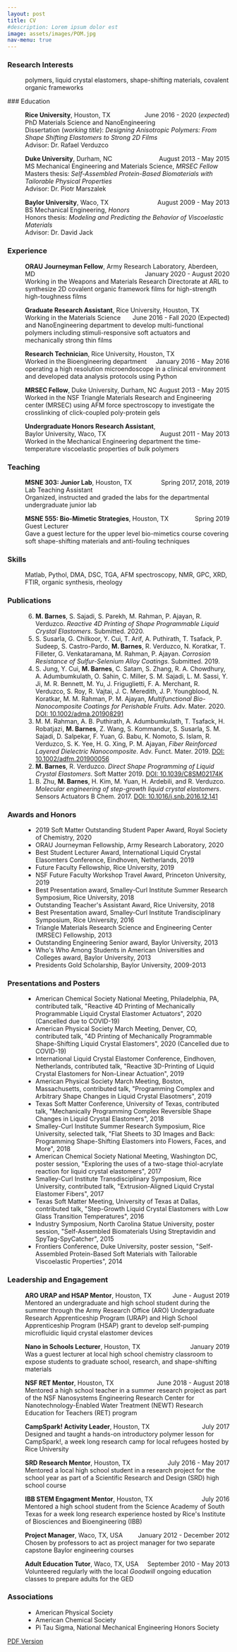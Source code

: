 ```yaml
---
layout: post
title: CV
#description: Lorem ipsum dolor est
image: assets/images/POM.jpg
nav-menu: true
---
```

 
 <style type="text/css">
<!--
.tab { margin-left: 40px; }
-->
</style>

 <style type="text/css">
<!--
.2tab { margin-left: 120px; }
-->
</style>

### Research Interests
<p class="tab">
polymers, liquid crystal elastomers, shape-shifting materials, covalent organic frameworks</p> 
### Education 

<p class="tab"><b>Rice University</b>, Houston, TX
<span style="float:right;">June 2016 - 2020 (<i>expected</i>)</span>
<br><nobr>PhD Materials Science and NanoEngineering</nobr>
<br>Dissertation (<i>working title</i>): <i>Designing Anisotropic Polymers: From Shape Shifting Elastomers to Strong 2D Films</i>
<br>Advisor: Dr. Rafael Verduzco
</p>

<p class="tab"><b>Duke University</b>, Durham, NC
<span style="float:right;">August 2013 - May 2015</span>
<br><nobr>MS Mechanical Engineering </nobr>and Materials Science, <i>MRSEC Fellow </i>
<br>Masters thesis: <i>Self-Assembled Protein-Based Biomaterials with Tailorable Physical Properties</i>
<br>Advisor: Dr. Piotr Marszalek
</p>

<p class="tab"><b>Baylor University</b>, Waco, TX
<span style="float:right;">August 2009 - May 2013</span>
<br><nobr>BS Mechanical Engineering</nobr>, <i>Honors</i>
<br>Honors thesis: <i>Modeling and Predicting the Behavior of Viscoelastic Materials</i>
<br>Advisor: Dr. David Jack
</p>


### Experience
<p class="tab"><b>ORAU Journeyman Fellow</b>, Army Research Laboratory, Aberdeen, MD 
<span style="float:right;">January 2020 - August 2020</span>
<br><nobr>Working in the Weapons</nobr> and Materials Research Directorate at ARL to synthesize 2D covalent organic framework films for high-strength high-toughness films
</p>
 
<p class="tab"><b>Graduate Research Assistant</b>, Rice University, Houston, TX 
<span style="float:right;">June 2016 - Fall 2020 (Expected)</span>
<br><nobr>Working in the Materials</nobr> Science and NanoEngineering department to develop multi-functional polymers including stimuli-responsive soft actuators and mechanically strong thin films 
</p>

<p class="tab"><b>Research Technician</b>, Rice University, Houston, TX 
<span style="float:right;">January 2016 - May 2016</span>
<br><nobr>Worked in the Bioengineering</nobr> department operating a high resolution microendoscope in a clinical environment and developed data analysis protocols using Python
</p>

<p class="tab"><b>MRSEC Fellow</b>, Duke University, Durham, NC 
<span style="float:right;">August 2013 - May 2015</span>
<br><nobr>Worked in the NSF Triangle</nobr> Materials Research and Engineering center (MRSEC) using AFM force spectroscopy to investigate the crosslinking of click-coupled poly-protein gels
</p>

<p class="tab"><b>Undergraduate Honors Research Assistant</b>, <nobr>Baylor University, Waco, TX</nobr>
<span style="float:right;">August 2011  - May 2013</span>
 <br><nobr>Worked in the Mechanical Engineering</nobr> department the time-temperature viscoelastic properties of bulk
polymers
</p>

### Teaching
<p class="tab"><b>MSNE 303: Junior Lab</b>, <nobr>Houston, TX</nobr>
<span style="float:right;">Spring 2017, 2018, 2019</span>
<br> <nobr>Lab Teaching Assistant</nobr>
<br>Organized, instructed and graded the labs for the departmental undergraduate junior lab   
</p>

<p class="tab"><b>MSNE 555: Bio-Mimetic Strategies</b>, <nobr>Houston, TX</nobr>
<span style="float:right;">Spring 2019</span>
<br> Guest Lecturer
<br>Gave a guest lecture for the upper level bio-mimetics course covering soft shape-shifting materials and  anti-fouling techniques
</p>

### Skills
<p class="tab">
Matlab, Pythol, DMA, DSC, TGA, AFM spectroscopy, NMR, GPC, XRD, FTIR, organic synthesis, rheology </p> 

### Publications
<p class="tab">
    <ol reversed class = "tab">
     <li><b>M. Barnes</b>, S. Sajadi, S. Parekh, M. Rahman, P. Ajayan, R. Verduzco. <i>Reactive 4D Printing of Shape Programmable Liquid Crystal Elastomers</i>. Submitted. 2020.</li>          
     <li>S. Susarla, G. Chilkoor, Y. Cui, T. Arif, A. Puthirath, T. Tsafack, P. Sudeep, S. Castro-Pardo, <b>M. Barnes</b>, R. Verduzco, N. Koratkar, T. Filleter, G. Venkataramana, M. Rahman, P. Ajayan. <i>Corrosion Resistance of Sulfur-Selenium Alloy Coatings</i>. Submitted. 2019. </li>
     <li>S. Jung, Y. Cui, <b>M. Barnes</b>, C. Satam, S. Zhang, R. A. Chowdhury, A. Adumbumkulath, O. Sahin, C. Miller, S. M. Sajadi, L. M. Sassi, Y. Ji, M. R. Bennett, M. Yu, J. Friguglietti, F. A. Merchant, R. Verduzco, S. Roy, R. Vajtai, J. C. Meredith, J. P. Youngblood, N. Koratkar, M. M. Rahman, P. M. Ajayan, <i>Multifunctional Bio-Nanocomposite Coatings for Perishable Fruits</i>. Adv. Mater. 2020. <a href="https://onlinelibrary.wiley.com/doi/epdf/10.1002/adma.201908291">DOI: 10.1002/adma.201908291</a></li>
     <li>M. M. Rahman, A. B. Puthirath, A. Adumbumkulath, T. Tsafack, H. Robatjazi, <b>M. Barnes</b>, Z. Wang, S. Kommandur, S. Susarla, S. M. Sajadi, D. Salpekar, F. Yuan, G. Babu, K. Nomoto, S. Islam, R. Verduzco, S. K. Yee, H. G. Xing, P. M. Ajayan, <i>Fiber Reinforced Layered Dielectric Nanocomposite</i>. Adv. Funct. Mater. 2019. <a 
href="https://onlinelibrary.wiley.com/doi/abs/10.1002/adfm.201900056">DOI: 10.1002/adfm.201900056</a> </li>
     <li><b>M. Barnes</b>, R. Verduzco. <i>Direct Shape Programming of Liquid Crystal Elastomers</i>. Soft Matter 2019. <a href="https://pubs.rsc.org/en/content/articlelanding/2018/sm/c8sm02174k#!divAbstract/">DOI: 10.1039/C8SM02174K</a></li>
     <li>B. Zhu, <b>M. Barnes</b>, H. Kim, M. Yuan, H. Ardebili, and R. Verduzco. <i>Molecular engineering of step-growth liquid crystal elastomers</i>. Sensors Actuators B Chem. 2017. <a href="https://www.sciencedirect.com/science/article/pii/S0925400516321128/">DOI: 10.1016/j.snb.2016.12.141</a></li>
    </ol>
</p> 

### Awards and Honors

<p class="tab">
    <ul class = "tab">
        <li>2019 Soft Matter Outstanding Student Paper Award, Royal Society of Chemistry, 2020</li>
        <li>ORAU Journeyman Fellowship, Army Research Laboratory, 2020</li>
        <li>Best Student Lecturer Award, International Liquid Crystal Elasomters Conference, Eindhoven, Netherlands, 2019</li>
        <li>Future Faculty Fellowship, Rice University, 2019</li>
        <li>NSF Future Faculty Workshop Travel Award, Princeton University, 2019</li>
        <li>Best Presentation award, Smalley-Curl Institute Summer Research Symposium, Rice University, 2018</li>
        <li>Outstanding Teacher's Assistant Award, Rice University, 2018</li>
        <li>Best Presentation award, Smalley-Curl Institute Trandisciplinary Symposium, Rice University, 2016</li>
        <li>Triangle Materials Research Science and Engineering Center (MRSEC) Fellowship, 2013</li>
        <li>Outstanding Engineering Senior award, Baylor University, 2013</li>
        <li>Who's Who Among Students in American Universities and Colleges award, Baylor University, 2013</li>
        <li>Presidents Gold Scholarship, Baylor University, 2009-2013</li>
    </ul>
</p> 


### Presentations and Posters
<p class="tab">
    <ul class = "tab">
        <li>American Chemical Society National Meeting, Philadelphia, PA, contributed talk, "Reactive 4D Printing of Mechanically Programmable Liquid Crystal Elastomer Actuators", 2020 (Cancelled due to COVID-19)</li>          
     <li>American Physical Society March Meeting, Denver, CO, contributed talk, "4D Printing of Mechanically Programmable Shape-Shifting Liquid Crystal Elastomers", 2020 (Cancelled due to COVID-19)</li>  
        <li>International Liquid Crystal Elastomer Conference, Eindhoven, Netherlands, contributed talk, "Reactive 3D-Printing of Liquid Crystal Elastomers for Non-Linear Actuation", 2019</li>        
        <li>American Physical Society March Meeting, Boston, Massachusetts, contributed talk, "Programming Complex and Arbitrary Shape Changes in Liquid Crystal Elasotmers", 2019</li>
        <li>Texas Soft Matter Conference, University of Texas, contributed talk, "Mechanically Programming Complex Reversible Shape Changes in Liquid Crystal Elastomers", 2018</li>
        <li>Smalley-Curl Institute Summer Research Symposium, Rice University, selected talk, "Flat Sheets to 3D Images and Back: Programming Shape-Shifting Elastomers into Flowers, Faces, and More", 2018</li>
         <li>American Chemical Society National Meeting, Washington DC, poster session, "Exploring the uses of a two-stage thiol-acrylate reaction for liquid crystal elastomers", 2017</li>
        <li>Smalley-Curl Institute Transdisciplinary Symposium, Rice University, contributed talk, "Extrusion-Aligned Liquid Crystal Elastomer Fibers", 2017</li>
        <li>Texas Soft Matter Meeting, University of Texas at Dallas, contributed talk, "Step-Growth Liquid Crystal Elastomers with Low Glass Transition Temperatures", 2016</li>
        <li>Industry Symposium, North Carolina Statue University, poster session, "Self-Assembled Biomaterials Using Streptavidin and SpyTag-SpyCatcher", 2015</li>
        <li>Frontiers Conference, Duke University, poster session, "Self-Assembled Protein-Based Soft Materials with Tailorable Viscoelastic Properties", 2014</li>
    </ul>
</p> 


### Leadership and Engagement

<p class="tab"><b>ARO URAP and HSAP Mentor</b>, Houston, TX
<span style="float:right;">June - August 2019</span>
<br><nobr>Mentored an undergraduate and high </nobr> school student during the summer through the Army Research Office (ARO) Undergraduate Research Apprenticeship Program (URAP) and High School Apprenticeship Program (HSAP) grant to develop self-pumping microfluidic liquid crystal elastomer devices
</p>

<p class="tab"><b>Nano in Schools Lecturer</b>, Houston, TX
<span style="float:right;">January 2019</span>
<br><nobr>Was a guest lecturer at local high school</nobr> chemistry classroom to expose students to graduate school, research, and shape-shifting materials
</p>

<p class="tab"><b>NSF RET Mentor</b>, Houston, TX
<span style="float:right;">June 2018 - August 2018</span>
<br><nobr>Mentored a high school teacher </nobr>in a summer research project as part of the NSF Nanosystems Engineering Research Center for Nanotechnology-Enabled Water Treatment (NEWT) Research Education for Teachers (RET) program
</p>

<p class="tab"><b>CampSpark! Activity Leader</b>, Houston, TX
<span style="float:right;">July 2017</span>
<br><nobr>Designed and taught a hands-on</nobr> introductory polymer lesson for CampSpark!, a week long research camp for local refugees hosted by Rice University
</p>

<p class="tab"><b>SRD Research Mentor</b>, Houston, TX
<span style="float:right;">July 2016 - May 2017</span>
<br><nobr>Mentored a local high school student</nobr> in a research project for the school year as part of a Scientific Research and Design (SRD) high school course
</p>

<p class="tab"><b>IBB STEM Engagment Mentor</b>, Houston, TX
<span style="float:right;">July 2016</span>
<br><nobr>Mentored a high school student from</nobr> the Science Academy of South Texas for a week long research experience hosted by Rice's Institute of Biosciences and Bioengineering (IBB)
</p>

<p class="tab"><b>Project Manager</b>, Waco, TX, USA
<span style="float:right;">January 2012 - December 2012</span>
<br><nobr>Chosen by professors to act as</nobr> project manager for two separate capstone Baylor engineering courses
</p>

<p class="tab"><b>Adult Education Tutor</b>, Waco, TX, USA
<span style="float:right;">September 2010 - May 2013</span>
<br><nobr>Volunteered regularly with the local</nobr> <i>Goodwill</i> ongoing education classes to prepare adults for the GED
</p>

### Associations

<p class="tab">
    <ul class = "tab">
        <li>American Physical Society</li>
        <li>American Chemical Society</li>
        <li>Pi Tau Sigma, National Mechanical Engineering Honors Society</li>
    </ul>
</p> 

[PDF Version](assets/images/MGBarnes_CV.pdf)
